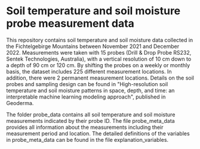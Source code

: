 # Soil temperature and soil moisture probe measurement data
This repository contains soil temperature and soil moisture data collected in the Fichtelgebirge Mountains between November 2021 and December 2022. Measurements were taken with 15 probes (Drill & Drop Probe RS232, Sentek Technologies, Australia), with a vertical resolution of 10 cm down to a depth of 90 cm or 120 cm. By shifting the probes on a weekly or monthly basis, the dataset includes 225 different measurement locations. In addition, there were 2 permanent measurement locations.
Details on the soil probes and sampling design can be found in "High-resolution soil temperature and soil moisture patterns in space, depth, and time: an interpretable machine learning modeling approach", published in Geoderma.

The folder probe_data contains all soil temperature and soil moisture measurements indicated by their probe ID. The file probe_meta_data provides all information about the measurements including their measurement period and location. The detailed definitions of the variables in probe_meta_data can be found in the file explanation_variables.
